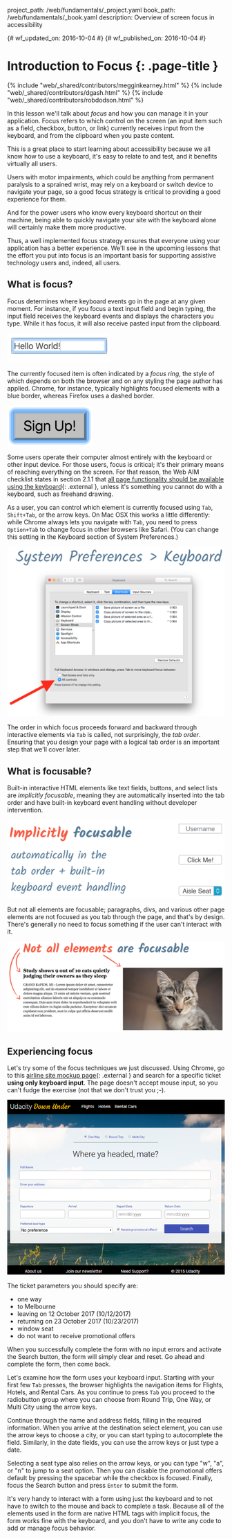 project_path: /web/fundamentals/_project.yaml
book_path: /web/fundamentals/_book.yaml
description: Overview of screen focus in accessibility


{# wf_updated_on: 2016-10-04 #}
{# wf_published_on: 2016-10-04 #}

# Introduction to Focus {: .page-title }

{% include "web/_shared/contributors/megginkearney.html" %}
{% include "web/_shared/contributors/dgash.html" %}
{% include "web/_shared/contributors/robdodson.html" %}



In this lesson we'll talk about *focus* and how you can manage it in your
application. Focus refers to which control on the screen (an input item such as
a field, checkbox, button, or link) currently receives input from the keyboard,
and from the clipboard when you paste content.

This is a great place to start learning about accessibility because we all know
how to use a keyboard, it's easy to relate to and test, and it benefits
virtually all users.

Users with motor impairments, which could be anything from permanent paralysis
to a sprained wrist, may rely on a keyboard or switch device to navigate your
page, so a good focus strategy is critical to providing a good experience for
them.

And for the power users who know every keyboard shortcut on their machine, being
able to quickly navigate your site with the keyboard alone will certainly make
them more productive.

Thus, a well implemented focus strategy ensures that everyone using your
application has a better experience. We'll see in the upcoming lessons that the
effort you put into focus is an important basis for supporting assistive
technology users and, indeed, all users.

## What is focus?

Focus determines where keyboard events go in the page at any given moment. For
instance, if you focus a text input field and begin typing, the input field
receives the keyboard events and displays the characters you type. While it has
focus, it will also receive pasted input from the clipboard.

![keyboard focus in a text field](imgs/keyboard-focus.png)

The currently focused item is often indicated by a *focus ring*, the style of
which depends on both the browser and on any styling the page author has
applied. Chrome, for instance, typically highlights focused elements with a blue
border, whereas Firefox uses a dashed border.

![sign up button](imgs/sign-up.png)

Some users operate their computer almost entirely with the keyboard or other
input device. For those users, focus is critical; it's their primary means of
reaching everything on the screen. For that reason, the Web AIM checklist states
in section 2.1.1 that [all page functionality should be available using the
keyboard](http://webaim.org/standards/wcag/checklist#sc2.1.1){: .external },
unless it's something you cannot do with a keyboard, such as freehand drawing.

As a user, you can control which element is currently focused using `Tab`,
`Shift+Tab`, or the arrow keys. On Mac OSX this works a little differently:
while Chrome always lets you navigate with `Tab`, you need to press `Option+Tab`
to change focus in other browsers like Safari. (You can change this setting in
the Keyboard section of System Preferences.)

![keyboard preferences dialog](imgs/system-prefs2.png)

The order in which focus proceeds forward and backward through interactive
elements via `Tab` is called, not surprisingly, the *tab order*. Ensuring that
you design your page with a logical tab order is an important step that we'll
cover later.

## What is focusable?

Built-in interactive HTML elements like text fields, buttons, and select lists
are *implicitly focusable*, meaning they are automatically inserted into the tab
order and have built-in keyboard event handling without developer intervention.

![implicitly focusable fields](imgs/implicitly-focused.png)

But not all elements are focusable; paragraphs, divs, and various other page
elements are not focused as you tab through the page, and that's by design.
There's generally no need to focus something if the user can't interact with it.

![not all elements are focusable](imgs/not-all-elements.png)

## Experiencing focus

Let's try some of the focus techniques we just discussed. Using Chrome, go to
this [airline site mockup
page](http://udacity.github.io/ud891/lesson2-focus/01-basic-form/){: .external }
and search for a specific ticket **using only keyboard input**. The page doesn't
accept mouse input, so you can't fudge the exercise (not that we don't trust you
;-).

![airline site mockup](imgs/airlinesite2.png)

The ticket parameters you should specify are:

 - one way
 - to Melbourne
 - leaving on 12 October 2017 (10/12/2017)
 - returning on 23 October 2017 (10/23/2017)
 - window seat
 - do not want to receive promotional offers

When you successfully complete the form with no input errors and activate the
Search button, the form will simply clear and reset. Go ahead and complete the
form, then come back.

Let's examine how the form uses your keyboard input. Starting with your first
few `Tab` presses, the browser highlights the navigation items for Flights,
Hotels, and Rental Cars. As you continue to press `Tab` you proceed to the
radiobutton group where you can choose from Round Trip, One Way, or Multi City
using the arrow keys.

Continue through the name and address fields, filling in the required
information. When you arrive at the destination select element, you can use the
arrow keys to choose a city, or you can start typing to autocomplete the field.
Similarly, in the date fields, you can use the arrow keys or just type a date.

Selecting a seat type also relies on the arrow keys, or you can type "w", "a",
or "n" to jump to a seat option. Then you can disable the promotional offers
default by pressing the spacebar while the checkbox is focused. Finally, focus
the Search button and press `Enter` to submit the form.

It's very handy to interact with a form using just the keyboard and to not have
to switch to the mouse and back to complete a task. Because all of the elements
used in the form are native HTML tags with implicit focus, the form works fine
with the keyboard, and you don't have to write any code to add or manage focus
behavior.

